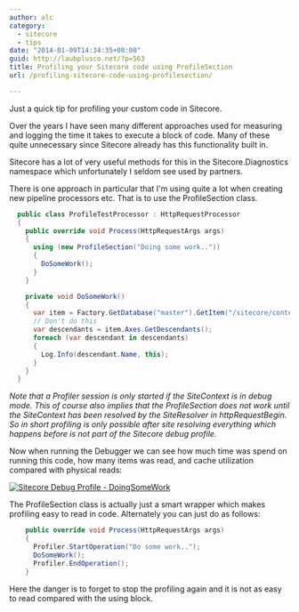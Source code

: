 ```yaml
---
author: alc
category:
  - sitecore
  - tips
date: "2014-01-09T14:34:35+00:00"
guid: http://laubplusco.net/?p=563
title: Profiling your Sitecore code using ProfileSection
url: /profiling-sitecore-code-using-profilesection/

---
```

Just a quick tip for profiling your custom code in Sitecore.

Over the years I have seen many different approaches used for measuring and logging the time it takes to execute a block of code. Many of these quite unnecessary since Sitecore already has this functionality built in.

Sitecore has a lot of very useful methods for this in the Sitecore.Diagnostics namespace which unfortunately I seldom see used by partners.

There is one approach in particular that I'm using quite a lot when creating new pipeline processors etc. That is to use the ProfileSection class.

```c#
  public class ProfileTestProcessor : HttpRequestProcessor
  {
    public override void Process(HttpRequestArgs args)
    {
      using (new ProfileSection("Doing some work.."))
      {
        DoSomeWork();
      }
    }

    private void DoSomeWork()
    {
      var item = Factory.GetDatabase("master").GetItem("/sitecore/content");
      // Don't do this
      var descendants = item.Axes.GetDescendants();
      foreach (var descendant in descendants)
      {
        Log.Info(descendant.Name, this);
      }
    }
  }
```

 _Note that a Profiler session is only started if the SiteContext is in debug mode. This of course also implies that the ProfileSection does not work until the SiteContext has been resolved by the SiteResolver in httpRequestBegin. So in short profiling is only possible after site resolving everything which happens before is not part of the Sitecore debug profile._

Now when running the Debugger we can see how much time was spend on running this code, how many items was read, and cache utilization compared with physical reads:

[![Sitecore Debug Profile - DoingSomeWork](/wp-content/uploads/2014/01/SitecoreDebugProfileDoingSomeWork.png)](/wp-content/uploads/2014/01/SitecoreDebugProfileDoingSomeWork.png)

The ProfileSection class is actually just a smart wrapper which makes profiling easy to read in code. Alternately you can just do as follows:

```c#
    public override void Process(HttpRequestArgs args)
    {
      Profiler.StartOperation("Do some work..");
      DoSomeWork();
      Profiler.EndOperation();
    }
```

Here the danger is to forget to stop the profiling again and it is not as easy to read compared with the using block.
